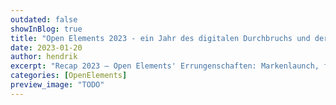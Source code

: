 ```yaml
---
outdated: false
showInBlog: true
title: "Open Elements 2023 - ein Jahr des digitalen Durchbruchs und der Markendefinition"
date: 2023-01-20
author: hendrik
excerpt: "Recap 2023 – Open Elements' Errungenschaften: Markenlaunch, führende Rolle in der Eclipse Foundation, Java-Engagement und nachhaltige Initiativen"
categories: [OpenElements]
preview_image: "TODO"
---
```

